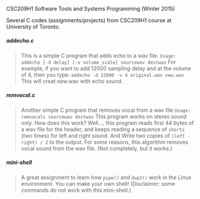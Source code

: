 CSC209H1 Software Tools and Systems Programming (Winter 2015)

Several C codes (assignments/projects) from CSC209H1 course at University of Toronto.

##### addecho.c

> This is a simple C program that adds echo to a wav file. `Usage: addecho [-d delay] [-v volume_scale] sourcewav destwav` For example, if you want to add 12000 sampling delay and at the volume of 4, then you type: `addecho -d 12000 -v 4 original.wav new.wav` This will creat new.wav with echo sound.

##### remvocal.c

> Another simple C program that removes vocal from a wav file `Usage: remvocals sourcewav destwav` This program works on stereo sound only. How does this work? Well..., this program reads first 44 bytes of a wav file for the header, and keeps reading a sequence of `shorts` (two times) for left and right sound. And Write two copies of `(left - right) / 2` to the output. For some reasons, this algorithm removes vocal sound from the wav file. (Not completely, but it works.)

##### mini-shell

> A great assignment to learn how `pipe()` and `dup2()` work in the Linux environment. You can make your own shell! (Disclaimer: some commands do not work with this mini-shell.)

